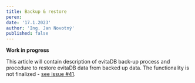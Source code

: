 ```yaml
---
title: Backup & restore
perex:
date: '17.1.2023'
author: 'Ing. Jan Novotný'
published: false
---
```


**Work in progress**

This article will contain description of evitaDB back-up process and procedure to restore evitaDB data from backed up
data. The functionality is not finalized - [see issue #41](https://github.com/FgForrest/evitaDB/issues/41).
